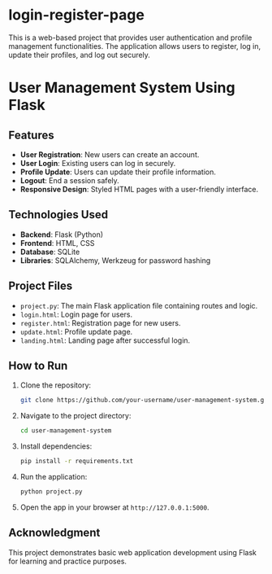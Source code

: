 # login-register-page
This is a web-based project that provides user authentication and profile management functionalities. The application allows users to register, log in, update their profiles, and log out securely.
# User Management System Using Flask
## Features
- **User Registration**: New users can create an account.
- **User Login**: Existing users can log in securely.
- **Profile Update**: Users can update their profile information.
- **Logout**: End a session safely.
- **Responsive Design**: Styled HTML pages with a user-friendly interface.

## Technologies Used
- **Backend**: Flask (Python)
- **Frontend**: HTML, CSS
- **Database**: SQLite
- **Libraries**: SQLAlchemy, Werkzeug for password hashing

## Project Files
- `project.py`: The main Flask application file containing routes and logic.
- `login.html`: Login page for users.
- `register.html`: Registration page for new users.
- `update.html`: Profile update page.
- `landing.html`: Landing page after successful login.

## How to Run
1. Clone the repository:
   ```bash
   git clone https://github.com/your-username/user-management-system.git
   ```
2. Navigate to the project directory:
   ```bash
   cd user-management-system
   ```
3. Install dependencies:
   ```bash
   pip install -r requirements.txt
   ```
4. Run the application:
   ```bash
   python project.py
   ```
5. Open the app in your browser at `http://127.0.0.1:5000`.

## Acknowledgment
This project demonstrates basic web application development using Flask for learning and practice purposes.

